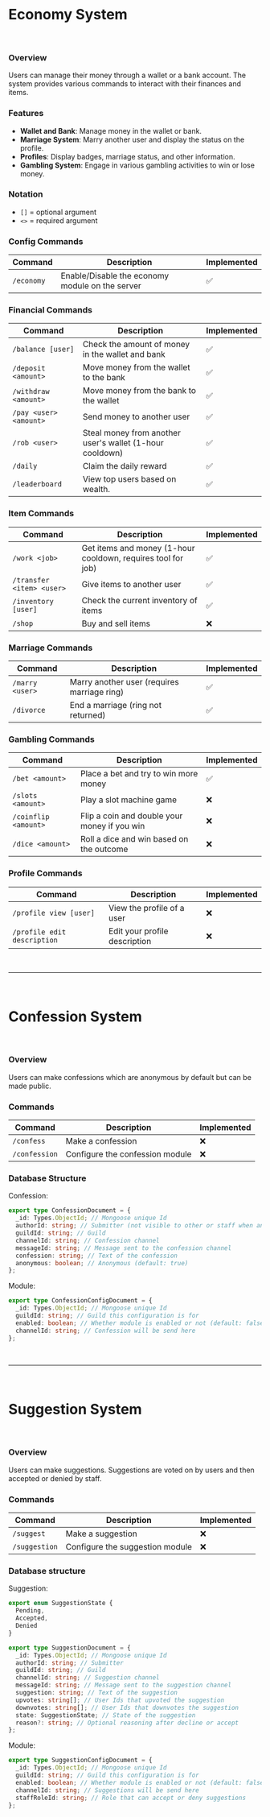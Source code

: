<br/>

# Economy System

<br/>

### Overview

Users can manage their money through a wallet or a bank account. The system provides various commands to interact with their finances and items.

### Features

- **Wallet and Bank**: Manage money in the wallet or bank.
- **Marriage System**: Marry another user and display the status on the profile.
- **Profiles**: Display badges, marriage status, and other information.
- **Gambling System**: Engage in various gambling activities to win or lose money.

### Notation

- `[]` = optional argument
- `<>` = required argument

### Config Commands

| Command    | Description                                     | Implemented |
| ---------- | ----------------------------------------------- | ----------- |
| `/economy` | Enable/Disable the economy module on the server | ✅          |

### Financial Commands

| Command                | Description                                              | Implemented |
| ---------------------- | -------------------------------------------------------- | ----------- |
| `/balance [user]`      | Check the amount of money in the wallet and bank         | ✅          |
| `/deposit <amount>`    | Move money from the wallet to the bank                   | ✅          |
| `/withdraw <amount>`   | Move money from the bank to the wallet                   | ✅          |
| `/pay <user> <amount>` | Send money to another user                               | ✅          |
| `/rob <user>`          | Steal money from another user's wallet (1-hour cooldown) | ✅          |
| `/daily`               | Claim the daily reward                                   | ✅          |
| `/leaderboard`         | View top users based on wealth.                          | ✅          |

### Item Commands

| Command                   | Description                                                  | Implemented |
| ------------------------- | ------------------------------------------------------------ | ----------- |
| `/work <job>`             | Get items and money (1-hour cooldown, requires tool for job) | ✅          |
| `/transfer <item> <user>` | Give items to another user                                   | ✅          |
| `/inventory [user]`       | Check the current inventory of items                         | ✅          |
| `/shop`                   | Buy and sell items                                           | ❌          |

### Marriage Commands

| Command         | Description                                 | Implemented |
| --------------- | ------------------------------------------- | ----------- |
| `/marry <user>` | Marry another user (requires marriage ring) | ✅          |
| `/divorce`      | End a marriage (ring not returned)          | ✅          |

### Gambling Commands

| Command              | Description                                  | Implemented |
| -------------------- | -------------------------------------------- | ----------- |
| `/bet <amount>`      | Place a bet and try to win more money        | ✅          |
| `/slots <amount>`    | Play a slot machine game                     | ❌          |
| `/coinflip <amount>` | Flip a coin and double your money if you win | ❌          |
| `/dice <amount>`     | Roll a dice and win based on the outcome     | ❌          |

### Profile Commands

| Command                     | Description                   | Implemented |
| --------------------------- | ----------------------------- | ----------- |
| `/profile view [user]`      | View the profile of a user    | ❌          |
| `/profile edit description` | Edit your profile description | ❌          |

<br/>

<hr/>

<br/>

# Confession System

<br/>

### Overview

Users can make confessions which are anonymous by default but can be made public.

### Commands

| Command       | Description                     | Implemented |
| ------------- | ------------------------------- | ----------- |
| `/confess`    | Make a confession               | ❌          |
| `/confession` | Configure the confession module | ❌          |

### Database Structure

Confession:

```ts
export type ConfessionDocument = {
  _id: Types.ObjectId; // Mongoose unique Id
  authorId: string; // Submitter (not visible to other or staff when anonymous)
  guildId: string; // Guild
  channelId: string; // Confession channel
  messageId: string; // Message sent to the confession channel
  confession: string; // Text of the confession
  anonymous: boolean; // Anonymous (default: true)
};
```

Module:

```ts
export type ConfessionConfigDocument = {
  _id: Types.ObjectId; // Mongoose unique Id
  guildId: string; // Guild this configuration is for
  enabled: boolean; // Whether module is enabled or not (default: false)
  channelId: string; // Confession will be send here
};
```

<br/>

<hr/>

<br/>

# Suggestion System

<br/>

### Overview

Users can make suggestions. Suggestions are voted on by users and then accepted or denied by staff.

### Commands

| Command       | Description                     | Implemented |
| ------------- | ------------------------------- | ----------- |
| `/suggest`    | Make a suggestion               | ❌          |
| `/suggestion` | Configure the suggestion module | ❌          |

### Database structure

Suggestion:

```ts
export enum SuggestionState {
  Pending,
  Accepted,
  Denied
}

export type SuggestionDocument = {
  _id: Types.ObjectId; // Mongoose unique Id
  authorId: string; // Submitter
  guildId: string; // Guild
  channelId: string; // Suggestion channel
  messageId: string; // Message sent to the suggestion channel
  suggestion: string; // Text of the suggestion
  upvotes: string[]; // User Ids that upvoted the suggestion
  downvotes: string[]; // User Ids that downvotes the suggestion
  state: SuggestionState; // State of the suggestion
  reason?: string; // Optional reasoning after decline or accept
};
```

Module:

```ts
export type SuggestionConfigDocument = {
  _id: Types.ObjectId; // Mongoose unique Id
  guildId: string; // Guild this configuration is for
  enabled: boolean; // Whether module is enabled or not (default: false)
  channelId: string; // Suggestions will be send here
  staffRoleId: string; // Role that can accept or deny suggestions
};
```
